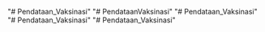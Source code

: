 "# Pendataan_Vaksinasi" 
"# PendataanVaksinasi" 
"# Pendataan_Vaksinasi" 
"# Pendataan_Vaksinasi" 
"# Pendataan_Vaksinasi" 
